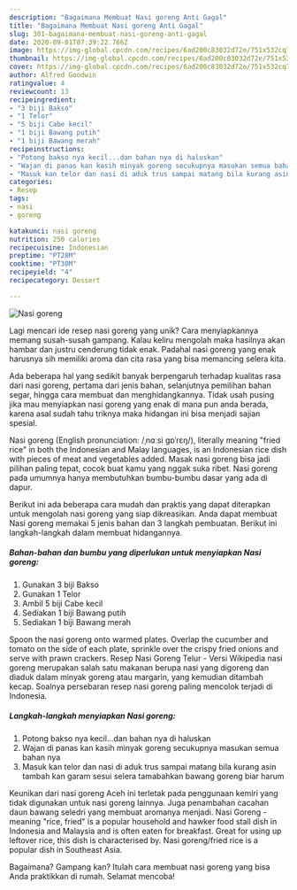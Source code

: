 ```yaml
---
description: "Bagaimana Membuat Nasi goreng Anti Gagal"
title: "Bagaimana Membuat Nasi goreng Anti Gagal"
slug: 301-bagaimana-membuat-nasi-goreng-anti-gagal
date: 2020-09-01T07:39:22.766Z
image: https://img-global.cpcdn.com/recipes/6ad200c83032d72e/751x532cq70/nasi-goreng-foto-resep-utama.jpg
thumbnail: https://img-global.cpcdn.com/recipes/6ad200c83032d72e/751x532cq70/nasi-goreng-foto-resep-utama.jpg
cover: https://img-global.cpcdn.com/recipes/6ad200c83032d72e/751x532cq70/nasi-goreng-foto-resep-utama.jpg
author: Alfred Goodwin
ratingvalue: 4
reviewcount: 13
recipeingredient:
- "3 biji Bakso"
- "1 Telor"
- "5 biji Cabe kecil"
- "1 biji Bawang putih"
- "1 biji Bawang merah"
recipeinstructions:
- "Potong bakso nya kecil...dan bahan nya di haluskan"
- "Wajan di panas kan kasih minyak goreng secukupnya masukan semua bahan nya"
- "Masuk kan telor dan nasi di aduk trus sampai matang bila kurang asin tambah kan garam sesui selera tamabahkan bawang goreng biar harum"
categories:
- Resep
tags:
- nasi
- goreng

katakunci: nasi goreng 
nutrition: 250 calories
recipecuisine: Indonesian
preptime: "PT28M"
cooktime: "PT30M"
recipeyield: "4"
recipecategory: Dessert

---
```



![Nasi goreng](https://img-global.cpcdn.com/recipes/6ad200c83032d72e/751x532cq70/nasi-goreng-foto-resep-utama.jpg)

Lagi mencari ide resep nasi goreng yang unik? Cara menyiapkannya memang susah-susah gampang. Kalau keliru mengolah maka hasilnya akan hambar dan justru cenderung tidak enak. Padahal nasi goreng yang enak harusnya sih memiliki aroma dan cita rasa yang bisa memancing selera kita.

Ada beberapa hal yang sedikit banyak berpengaruh terhadap kualitas rasa dari nasi goreng, pertama dari jenis bahan, selanjutnya pemilihan bahan segar, hingga cara membuat dan menghidangkannya. Tidak usah pusing jika mau menyiapkan nasi goreng yang enak di mana pun anda berada, karena asal sudah tahu triknya maka hidangan ini bisa menjadi sajian spesial.

Nasi goreng (English pronunciation: /ˌnɑːsi ɡɒˈrɛŋ/), literally meaning &#34;fried rice&#34; in both the Indonesian and Malay languages, is an Indonesian rice dish with pieces of meat and vegetables added. Masak nasi goreng bisa jadi pilihan paling tepat, cocok buat kamu yang nggak suka ribet. Nasi goreng pada umumnya hanya membutuhkan bumbu-bumbu dasar yang ada di dapur.


Berikut ini ada beberapa cara mudah dan praktis yang dapat diterapkan untuk mengolah nasi goreng yang siap dikreasikan. Anda dapat membuat Nasi goreng memakai 5 jenis bahan dan 3 langkah pembuatan. Berikut ini langkah-langkah dalam membuat hidangannya.

<!--inarticleads1-->

##### Bahan-bahan dan bumbu yang diperlukan untuk menyiapkan Nasi goreng:

1. Gunakan 3 biji Bakso
1. Gunakan 1 Telor
1. Ambil 5 biji Cabe kecil
1. Sediakan 1 biji Bawang putih
1. Sediakan 1 biji Bawang merah


Spoon the nasi goreng onto warmed plates. Overlap the cucumber and tomato on the side of each plate, sprinkle over the crispy fried onions and serve with prawn crackers. Resep Nasi Goreng Telur - Versi Wikipedia nasi goreng merupakan salah satu makanan berupa nasi yang digoreng dan diaduk dalam minyak goreng atau margarin, yang kemudian ditambah kecap. Soalnya persebaran resep nasi goreng paling mencolok terjadi di Indonesia. 

<!--inarticleads2-->

##### Langkah-langkah menyiapkan Nasi goreng:

1. Potong bakso nya kecil...dan bahan nya di haluskan
1. Wajan di panas kan kasih minyak goreng secukupnya masukan semua bahan nya
1. Masuk kan telor dan nasi di aduk trus sampai matang bila kurang asin tambah kan garam sesui selera tamabahkan bawang goreng biar harum


Keunikan dari nasi goreng Aceh ini terletak pada penggunaan kemiri yang tidak digunakan untuk nasi goreng lainnya. Juga penambahan cacahan daun bawang seledri yang membuat aromanya menjadi. Nasi Goreng - meaning &#34;rice, fried&#34; is a popular household and hawker food stall dish in Indonesia and Malaysia and is often eaten for breakfast. Great for using up leftover rice, this dish is characterised by. Nasi goreng/fried rice is a popular dish in Southeast Asia. 

Bagaimana? Gampang kan? Itulah cara membuat nasi goreng yang bisa Anda praktikkan di rumah. Selamat mencoba!
